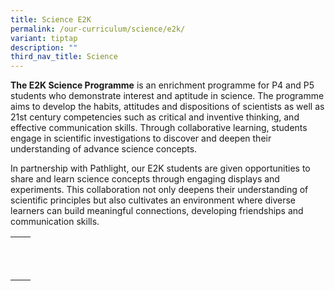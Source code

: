 ```yaml
---
title: Science E2K
permalink: /our-curriculum/science/e2k/
variant: tiptap
description: ""
third_nav_title: Science
---
```

<p><strong>The E2K Science Programme</strong> is an enrichment programme for P4 and P5 students who demonstrate interest and aptitude in science. The programme aims to develop the habits, attitudes and dispositions of scientists as well as 21st century competencies such as critical and inventive thinking, and effective communication skills. Through collaborative learning, students engage in scientific investigations to discover and deepen their understanding of advance science concepts.</p><p></p><p>In partnership with Pathlight, our E2K students are given opportunities to share and learn science concepts through engaging displays and experiments. This collaboration not only deepens their understanding of scientific principles but also cultivates an environment where diverse learners can build meaningful connections, developing friendships and communication skills.</p><table><tbody><tr><th rowspan="1" colspan="2"><p></p></th></tr><tr><td rowspan="1" colspan="1"><p></p></td><td rowspan="1" colspan="1"><p></p></td></tr><tr><td rowspan="1" colspan="1"><p></p></td><td rowspan="1" colspan="1"><p></p></td></tr></tbody></table><p></p>